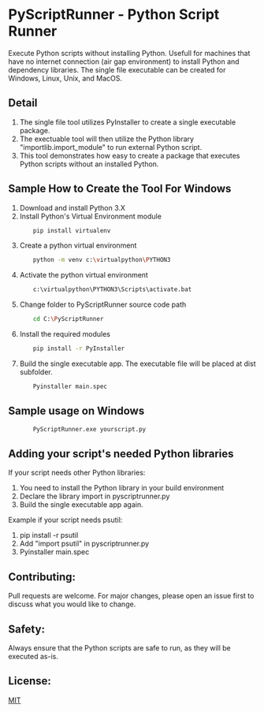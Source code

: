 # PyScriptRunner - Python Script Runner

Execute Python scripts without installing Python.
Usefull for machines that have no internet connection (air gap environment) to install Python and dependency libraries.
The single file executable can be created for Windows, Linux, Unix, and MacOS.

## Detail
1. The single file tool utilizes PyInstaller to create a single executable package.
2. The exectuable tool will then utilize the Python library "importlib.import_module" to run external Python script.
3. This tool demonstrates how easy to create a package that executes Python scripts without an installed Python.

## Sample How to Create the Tool For Windows
1. Download and install Python 3.X
2. Install Python's Virtual Environment module
```sh
       pip install virtualenv
```
3. Create a python virtual environment
```sh
       python -m venv c:\virtualpython\PYTHON3
```
4. Activate the python virtual environment
```sh
       c:\virtualpython\PYTHON3\Scripts\activate.bat
```
5. Change folder to PyScriptRunner source code path
```sh
       cd C:\PyScriptRunner
```
6. Install the required modules
```sh
       pip install -r PyInstaller
```
7. Build the single executable app. The executable file will be placed at dist subfolder.
```sh
       Pyinstaller main.spec
```
## Sample usage on Windows
```sh
       PyScriptRunner.exe yourscript.py
```

## Adding your script's needed Python libraries
If your script needs other Python libraries:
1. You need to install the Python library in your build environment
2. Declare the library import in pyscriptrunner.py
3. Build the single executable app again.

Example if your script needs psutil:
1. pip install -r psutil
2. Add "import psutil" in pyscriptrunner.py
3. Pyinstaller main.spec

## Contributing:

Pull requests are welcome. For major changes, please open an issue first to discuss what you would like to change.

## Safety:

Always ensure that the Python scripts are safe to run, as they will be executed as-is.

## License:

[MIT](https://choosealicense.com/licenses/mit/)
